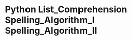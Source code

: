 # Python                                                                                                                                                              List_Comprehension                                                                                                                                                                 Spelling_Algorithm_I                                                                                                                                                  Spelling_Algorithm_II
